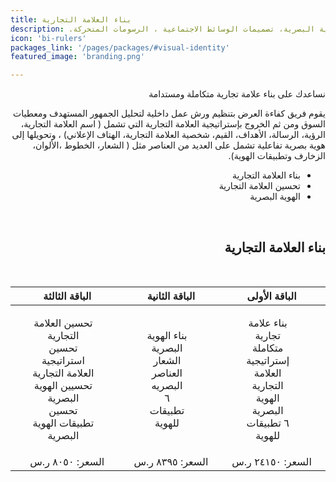 ```yaml
---
title: بناء العلامة التجارية
description: .استراتيجية العلامة التجارية، بناء وتحسين الهوية البصرية ، تطبيقات الهوية البصرية، تصميمات الوسائط الاجتماعية ، الرسومات المتحركة 
icon: 'bi-rulers'
packages_link: '/pages/packages/#visual-identity'
featured_image: 'branding.png'

---
```


<div dir="rtl">

نساعدك على بناء علامة تجارية متكاملة ومستدامة

يقوم فريق كفاءة العرض  بتنظيم ورش عمل داخلية لتحليل الجمهور المستهدف ومعطيات السوق ومن ثم الخروج بإستراتيجية العلامة التجارية التي تشمل ( اسم العلامة التجارية، الرؤية، الرسالة، الأهداف، القيم، شخصية العلامة التجارية، الهتاف الإعلاني) ، وتحويلها إلى هوية بصرية تفاعلية تشمل على العديد من العناصر مثل ( الشعار، الخطوط ،الألوان، الزخارف وتطبيقات الهوية). 


-	بناء العلامة التجارية 
-	تحسين العلامة التجارية 
-	الهوية البصرية

<br>


## بناء العلامة التجارية
 
<br>

|            **الباقة الأولى**           |             **الباقة الثانية**             |               **الباقة الثالثة**              |
|:-------------------------------------------:|:------------------------------------------:|:---------------------------------------:|
| <ul style="list-style-type: none"><li>بناء علامة تجارية متكاملة</li><li>إستراتيجية العلامة التجارية </li><li> الهوية البصرية </li><li> ٦ تطبيقات للهوية  </li></ul>  |    <ul style="list-style-type: none"><li>بناء الهوية البصرية</li><li> الشعار   </li><li> العناصر البصريه</li><li> ٦ تطبيقات للهوية  </li></ul>         |       <ul style="list-style-type: none"><li>تحسين العلامة التجارية </li><li>تحسين استراتيجية العلامة التجارية </li><li>  تحسيين الهوية البصرية</li><li> تحسين تطبيقات الهوية البصرية </li></ul>       
|         السعر: ٢٤١٥٠ ر.س         |           السعر: ٨٣٩٥ ر.س           |             السعر: ٨٠٥٠ ر.س            | 


<br> 

</div>
